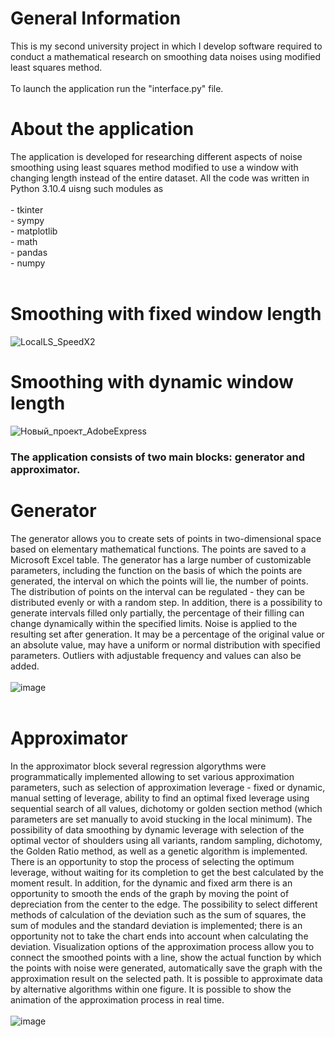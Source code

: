 # General Information
This is my second university project in which I develop software required to conduct a mathematical research on smoothing data noises using modified least squares method.<br /><br />
To launch the application run the "interface.py" file.

# About the application
The application is developed for researching different aspects of noise smoothing using least squares method modified to use a window with changing length instead of the entire dataset. All the code was written in Python 3.10.4 uisng such modules as<br /><br /> - tkinter<br /> - sympy<br /> - matplotlib<br /> - math<br /> - pandas<br /> - numpy <br /><br />
# Smoothing with fixed window length
![LocalLS_SpeedX2](https://github.com/x-wheel-of-fortune/Least_squares_smoothing_science_research_2022-2023/assets/35616551/570be6a7-549a-42b3-acd5-e5d1db9d7838)
# Smoothing with dynamic window length
![Новый_проект_AdobeExpress](https://github.com/x-wheel-of-fortune/Least_squares_smoothing_science_research_2022-2023/assets/35616551/718c3034-fc8d-4302-9244-e209cf9ab2cd)



### The application consists of two main blocks: generator and approximator.
# Generator
The generator allows you to create sets of points in two-dimensional space based on elementary mathematical functions. The points are saved to a Microsoft Excel table. The generator has a large number of customizable parameters, including the function on the basis of which the points are generated, the interval on which the points will lie, the number of points. The distribution of points on the interval can be regulated - they can be distributed evenly or with a random step. In addition, there is a possibility to generate intervals filled only partially, the percentage of their filling can change dynamically within the specified limits. Noise is applied to the resulting set after generation. It may be a percentage of the original value or an absolute value, may have a uniform or normal distribution with specified parameters. Outliers with adjustable frequency and values can also be added.
<br /><br />
![image](https://user-images.githubusercontent.com/35616551/236660425-429e42ee-faca-4527-84cf-8998a0ee4dfb.png)
<br /><br />
# Approximator
In the approximator block several regression algorythms were programmatically implemented allowing to set various approximation parameters, such as selection of approximation leverage - fixed or dynamic, manual setting of leverage, ability to find an optimal fixed leverage using sequential search of all values, dichotomy or golden section method (which parameters are set manually to avoid stucking in the local minimum). The possibility of data smoothing by dynamic leverage with selection of the optimal vector of shoulders using all variants, random sampling, dichotomy, the Golden Ratio method, as well as a genetic algorithm is implemented. There is an opportunity to stop the process of selecting the optimum leverage, without waiting for its completion to get the best calculated by the moment result. In addition, for the dynamic and fixed arm there is an opportunity to smooth the ends of the graph by moving the point of depreciation from the center to the edge. The possibility to select different methods of calculation of the deviation such as the sum of squares, the sum of modules and the standard deviation is implemented; there is an opportunity not to take the chart ends into account when calculating the deviation. Visualization options of the approximation process allow you to connect the smoothed points with a line, show the actual function by which the points with noise were generated, automatically save the graph with the approximation result on the selected path. It is possible to approximate data by alternative algorithms within one figure. It is possible to show the animation of the approximation process in real time.
<br /><br />
![image](https://user-images.githubusercontent.com/35616551/236660504-3ed13c88-c2d2-403d-8954-97b0b895569c.png)
<br /><br />
